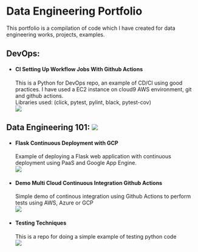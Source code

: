 # Data Engineering Portfolio

This portfolio is a compilation of code which I have created for data engineering works, projects, examples.

## DevOps:
* #### CI Setting Up Workflow Jobs With Github Actions<br>
    This is a Python for DevOps repo, an example of CD/CI using good practices. I have used a EC2 instance on cloud9 AWS environment, git and github actions.<br>
Libraries used: (click, pytest, pylint, black, pytest-cov)<br>
[![](https://badgen.net/badge/icon/github?icon=github&label)](https://github.com/VM-137/aws-cloud9-devops)

## Data Engineering 101: [![](https://badgen.net/badge/101/examples/black)]()

* #### Flask Continuous Deployment with GCP<br>
    Example of deploying a Flask web application with continuous deployment using PaaS and Google App Engine. <br>
[![](https://badgen.net/badge/icon/github?icon=github&label)](https://github.com/VM-137/cd-on-gcp-flask-web-)

* #### Demo Multi Cloud Continuous Integration Github Actions<br>
    Simple demo of continous integration using Github Actions to perform tests using AWS, Azure or GCP <br>
[![](https://badgen.net/badge/icon/github?icon=github&label)](https://github.com/VM-137/demo-multi-cloud-continuous-integration-github-actions-)

* #### Testing Techniques<br>
    This is a repo for doing a simple example of testing python code<br>
[![](https://badgen.net/badge/icon/github?icon=github&label)](https://github.com/VM-137/testing-techniques)



